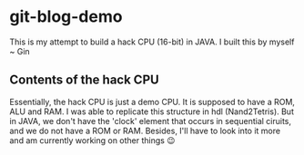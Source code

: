 # git-blog-demo
This is my attempt to build a hack CPU (16-bit) in JAVA. I built this by myself ~ Gin
## Contents of the hack CPU
Essentially, the hack CPU is just a demo CPU. It is supposed to have a ROM, ALU and RAM. I was able to replicate this structure in hdl (Nand2Tetris). But in JAVA, we don't have the 'clock' element that occurs in sequential ciruits, and we do not have a ROM or RAM. 
Besides, I'll have to look into it more and am currently working on other things 😉
